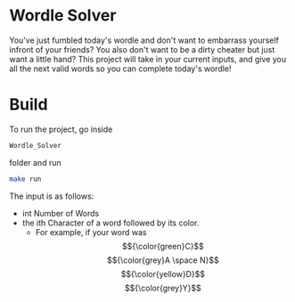 # Wordle Solver
You've just fumbled today's wordle and don't want to embarrass yourself infront of your friends? 
You also don't want to be a dirty cheater but just want a little hand?
This project will take in your current inputs, and give you all the next valid words so you can complete today's wordle!

# Build
To run the project, go inside
```bash
Wordle_Solver
```
folder and run 
```bash
make run
```

The input is as follows:
- int Number of Words
- the ith Character of a word followed by its color.
  * For example, if your word was
$${\color{green}C}$$ $${\color{grey}A \space N}$$ $${\color{yellow}D}$$ $${\color{grey}Y}$$


